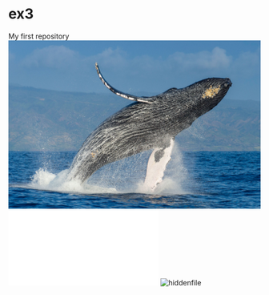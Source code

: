# ex3
My first repository
![pic](whale.jpg)
![document](Terminal_howto.odt)
![hiddenfile](.travis.yml)